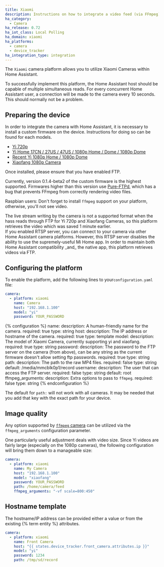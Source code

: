 ```yaml
---
title: Xiaomi
description: Instructions on how to integrate a video feed (via FFmpeg) as a camera within Home Assistant.
ha_category:
  - Camera
ha_release: 0.72
ha_iot_class: Local Polling
ha_domain: xiaomi
ha_platforms:
  - camera
  - device_tracker
ha_integration_type: integration
---
```


The `Xiaomi` camera platform allows you to utilize Xiaomi Cameras within Home Assistant.

To successfully implement this platform, the Home Assistant host should be capable of multiple simultaneous reads. For every concurrent Home Assistant user, a connection will be made to the camera every 10 seconds. This should normally not be a problem.

## Preparing the device

In order to integrate the camera with Home Assistant, it is necessary to install a custom firmware on the device. Instructions for doing so can be found for each models.

- [Yi 720p](https://github.com/fritz-smh/yi-hack)
- [Yi Home 17CN / 27US / 47US / 1080p Home / Dome / 1080p Dome](https://github.com/shadow-1/yi-hack-v3)
- [Recent Yi 1080p Home / 1080p Dome](https://github.com/roleoroleo/yi-hack-MStar)
- [Xiaofang 1080p Camera](https://github.com/samtap/fang-hacks)

Once installed, please ensure that you have enabled FTP.

<div class='note warning'>

Currently, version 0.1.4-beta2 of the custom firmware is the highest supported. Firmwares higher than this version use [Pure-FTPd](https://www.pureftpd.org/project/pure-ftpd), which has a bug that prevents FFmpeg from correctly rendering video files.

</div>

<div class='note warning'>

Raspbian users: Don't forget to install `ffmpeg` support on your platform, otherwise, you'll not see video.

</div>

<div class='note warning'>
The live stream writing by the camera is not a supported format when the hass reads through FTP for Yi 720p and Xiaofang Cameras, so this platform retrieves the video which was saved 1 minute earlier.
</div>

<div class='note warning'>
If you enabled RTSP server, you can connect to your camera via other Home Assistant camera platforms. However, this RTSP server disables the ability to use the supremely-useful Mi Home app. In order to maintain both Home Assistant compatibility _and_ the native app, this platform retrieves videos via FTP.
</div>

## Configuring the platform

To enable the platform, add the following lines to your`configuration.yaml` file:

```yaml
camera:
  - platform: xiaomi
    name: Camera
    host: "192.168.1.100"
    model: "yi"
    password: YOUR_PASSWORD
```

{% configuration %}
name:
  description: A human-friendly name for the camera.
  required: true
  type: string
host:
  description: The IP address or hostname of the camera.
  required: true
  type: template
model:
  description: The model of Xiaomi Camera, currently supporting yi and xiaofang.
  required: true
  type: string
password:
  description: The password to the FTP server on the camera (from above), can be any string as the current firmware doesn't allow setting ftp passwords.
  required: true
  type: string
path:
  description: The path to the raw MP4 files.
  required: false
  type: string
  default: /media/mmcblk0p1/record
username:
  description: The user that can access the FTP server.
  required: false
  type: string
  default: root
ffmpeg_arguments:
  description: Extra options to pass to `ffmpeg`.
  required: false
  type: string
{% endconfiguration %}

<div class='note'>

The default for `path:` will not work with all cameras. It may be needed that you add that key with the exact path for your device.

</div>

## Image quality

Any option supported by [`ffmpeg` camera](/integrations/camera.ffmpeg/) can be utilized via the `ffmpeg_arguments` configuration parameter.

One particularly useful adjustment deals with video size. Since Yi videos are fairly large (especially on the 1080p cameras), the following configuration will bring them down to a manageable size:

```yaml
camera:
  - platform: xiaomi
    name: My Camera
    host: "192.168.1.100"
    model: "xiaofang"
    password: YOUR_PASSWORD
    path: /home/camera/feed
    ffmpeg_arguments: "-vf scale=800:450"
```
## Hostname template

The hostname/IP address can be provided either a value or from the existing {% term entity %} attributes.

```yaml
camera:
  - platform: xiaomi
    name: Front Camera
    host: "{{ states.device_tracker.front_camera.attributes.ip }}"
    model: "yi"
    password: 1234
    path: /tmp/sd/record
```
